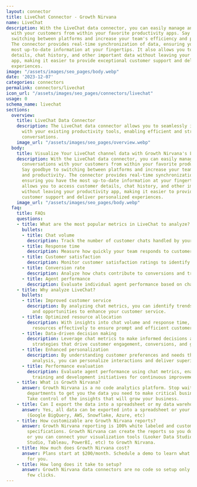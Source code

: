 ```yaml
---
layout: connector
title: LiveChat Connector - Growth Nirvana
name: LiveChat
description: With the LiveChat data connector, you can easily manage and handle conversations
  with your customers from within your favorite productivity apps. Say goodbye to
  switching between platforms and increase your team's efficiency and productivity.
  The connector provides real-time synchronization of data, ensuring you have the
  most up-to-date information at your fingertips. It also allows you to access customer
  details, chat history, and other important data without leaving your productivity
  app, making it easier to provide exceptional customer support and deliver personalized
  experiences.
image: "/assets/images/seo_pages/body.webp"
date: '2023-12-07'
categories: connectors
permalink: connectors/livechat
icon_url: "/assets/images/seo_pages/connectors/livechat"
usage: 0
schema_name: livechat
sections:
  overview:
    title: LiveChat Data Connector
    description: The LiveChat data connector allows you to seamlessly integrate LiveChat
      with your existing productivity tools, enabling efficient and streamlined customer
      conversations.
    image_url: "/assets/images/seo_pages/overview.webp"
  body:
    title: Visualize Your LiveChat channel data with Growth Nirvana's LiveChat Connector
    description: With the LiveChat data connector, you can easily manage and handle
      conversations with your customers from within your favorite productivity apps.
      Say goodbye to switching between platforms and increase your team's efficiency
      and productivity. The connector provides real-time synchronization of data,
      ensuring you have the most up-to-date information at your fingertips. It also
      allows you to access customer details, chat history, and other important data
      without leaving your productivity app, making it easier to provide exceptional
      customer support and deliver personalized experiences.
    image_url: "/assets/images/seo_pages/body.webp"
  faq:
    title: FAQs
    questions:
    - title: What are the most popular metrics in LiveChat to analyze?
      bullets:
      - title: Chat volume
        description: Track the number of customer chats handled by your team.
      - title: Response time
        description: Measure how quickly your team responds to customer inquiries.
      - title: Customer satisfaction
        description: Monitor customer satisfaction ratings to identify areas for improvement.
      - title: Conversion rate
        description: Analyze how chats contribute to conversions and track your success.
      - title: Agent performance
        description: Evaluate individual agent performance based on chat statistics.
    - title: Why analyze LiveChat?
      bullets:
      - title: Improved customer service
        description: By analyzing chat metrics, you can identify trends, challenges,
          and opportunities to enhance your customer service.
      - title: Optimized resource allocation
        description: With insights into chat volume and response time, you can allocate
          resources effectively to ensure prompt and efficient customer support.
      - title: Data-driven decision making
        description: Leverage chat metrics to make informed decisions and implement
          strategies that drive customer engagement, conversions, and growth.
      - title: Enhanced personalization
        description: By understanding customer preferences and needs through chat
          analysis, you can personalize interactions and deliver superior experiences.
      - title: Performance evaluation
        description: Evaluate agent performance using chat metrics, enabling targeted
          training and development initiatives for continuous improvement.
    - title: What is Growth Nirvana?
      answer: Growth Nirvana is a no code analytics platform. Stop waiting for other
        departments to get you the data you need to make critical business decisions.
        Take control of the insights that will grow your business.
    - title: Can I export the data into a spreadsheet or my data warehouse?
      answer: Yes, all data can be exported into a spreadsheet or your data warehouse
        (Google BigQuery, AWS, Snowflake, Azure, etc)
    - title: How customizable are Growth Nirvana reports?
      answer: Growth Nirvana reporting is 100% white labeled and customized to your
        specifications. Growth Nirvana can create the reports so you don’t have to
        or you can connect your visualization tools (Looker Data Studio/Google Data
        Studio, Tableau, PowerBI, etc) to Growth Nirvana.
    - title: How much does Growth Nirvana cost?
      answer: Plans start at $200/month. Schedule a demo to learn what plan is best
        for you.
    - title: How long does it take to setup?
      answer: Growth Nirvana data connectors are no code so setup only requires a
        few clicks.
---
```

